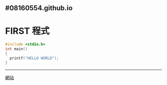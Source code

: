 #08160554.github.io
------------

FIRST
程式
=========
```C
#include <stdio.h>
int main()
{
  printf("HELLO WORLD");
}
```

---------
[網站](https://sites.google.com/mail.mcu.edu.tw/cce)
